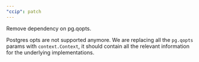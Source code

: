 ```yaml
---
"ccip": patch
---
```


Remove dependency on pg.qopts.

Postgres opts are not supported anymore. We are replacing all the `pg.qopts` params
with `context.Context`, it should contain all the relevant information for the underlying implementations.
